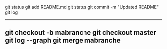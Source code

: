 git status
git add README.md
git status
git commit -m "Updated README"
git log

-------
git checkout -b mabranche
git checkout master
git log --graph
git merge mabranche
-------